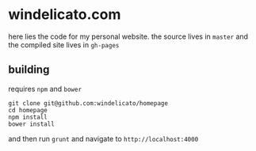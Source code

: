 # windelicato.com

here lies the code for my personal website. the source lives in `master` and the compiled site lives in `gh-pages`

## building
requires `npm` and `bower`
```
git clone git@github.com:windelicato/homepage
cd homepage
npm install
bower install
```

and then run `grunt` and navigate to `http://localhost:4000`
